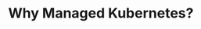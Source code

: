 ---
title: "Why Managed Kubernetes?"
description: "Learn why using a managed Kubernetes service can simplify your container orchestration and enhance your development workflow."
banner: "98e16360-a366-4b78-8e0a-031da07fdacb/images/kubernetes-icon.svg"
weight: 5
---